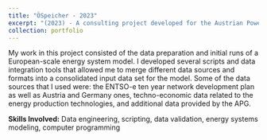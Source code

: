 ```yaml
---
title: "ÖSpeicher - 2023"
excerpt: "(2023) - A consulting project developed for the Austrian Power Grid, the country’s ISO, to determine medium-term storage requirements for the Austrian power system"
collection: portfolio
---
```


My work in this project consisted of the data preparation and initial runs of a European-scale energy system model.
I developed several scripts and data integration tools that allowed me to merge different data sources and formats into
a consolidated input data set for the model. Some of the data sources that I used were: the ENTSO-e ten year network
development plan as well as Austria and Germany ones, techno-economic data related to the energy production technologies,
and additional data provided by the APG.

**Skills Involved:** Data engineering, scripting, data validation, energy systems modeling, computer programming